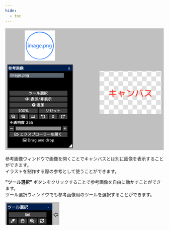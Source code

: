 ```yaml
---
hide:
  - toc
---
```


<!-- https://steamcommunity.com/sharedfiles/filedetails/?id=2966494797 -->

![reference_image](./image/reference_image.png)

参考画像ウィンドウで画像を開くことでキャンバスとは別に画像を表示することができます。 <br />
イラストを制作する際の参考として使うことができます。

__"ツール選択"__ ボタンをクリックすることで参考画像を自由に動かすことができます。 <br />
ツール選択ウィンドウでも参考画像用のツールを選択することができます。

![reference_image_tool](./image/reference_image_tool.png)
